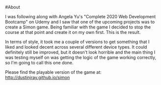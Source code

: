 #About

I was following along with Angela Yu's "Complete 2020 Web Development Bootcamp" on Udemy and I saw that one of the upcoming projects was to create a Simon game. Being familiar with the game I decided to stop the course at that point and create it on my own first. This is the result.

In terms of style, it took me a couple of versions to get something that I liked and looked decent across several different device types. It could definitely still be improved, but it doesn't look horrible and the main thing I was testing myself on was getting the logic of the game working correctly, so I'm going to call this one done. 

Please find the playable version of the game at: http://dustinjray.github.io/simon